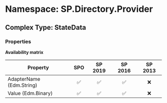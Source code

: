 # Namespace: SP.Directory.Provider

## Complex Type: StateData

### Properties

**Availability matrix**

Property | SPO | SP 2019 | SP 2016 | SP 2013
----------|:---:|:-------:|:-------:|:-------:
AdapterName (Edm.String) | ✅ | ✅ | ✅ | ❌
Value (Edm.Binary) | ✅ | ✅ | ✅ | ❌